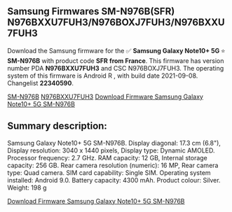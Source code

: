 <h2>Samsung Firmwares SM-N976B(SFR) N976BXXU7FUH3/N976BOXJ7FUH3/N976BXXU7FUH3</h2>
Download the Samsung firmware for the ✅ <strong>Samsung Galaxy Note10+ 5G </strong> ⭐ <strong>SM-N976B</strong> with product code <strong>SFR</strong> <strong> from France</strong>. This firmware has version number PDA <strong>N976BXXU7FUH3</strong> and CSC N976BOXJ7FUH3. The operating system of this firmware is Android R , with build date 2021-09-08. Changelist <strong>22340590</strong>.


[SM-N976B](https://samfirm.shop/samsung/model/SM-N976B)
[N976BXXU7FUH3](https://samfirm.shop/samsung/pda/N976BXXU7FUH3)
[Download Firmware Samsung Galaxy Note10+ 5G SM-N976B](https://samfirm.shop/samsung/firmware/454476)
<h2>Summary description:</h2>
<p>Samsung Galaxy Note10+ 5G SM-N976B. Display diagonal: 17.3 cm (6.8"), Display resolution: 3040 x 1440 pixels, Display type: Dynamic AMOLED. Processor frequency: 2.7 GHz. RAM capacity: 12 GB, Internal storage capacity: 256 GB. Rear camera resolution (numeric): 16 MP, Rear camera type: Quad camera. SIM card capability: Single SIM. Operating system installed: Android 9.0. Battery capacity: 4300 mAh. Product colour: Silver. Weight: 198 g</p>


[Download Firmware Samsung Galaxy Note10+ 5G SM-N976B](https://samfirm.shop/samsung/firmware/454476)
